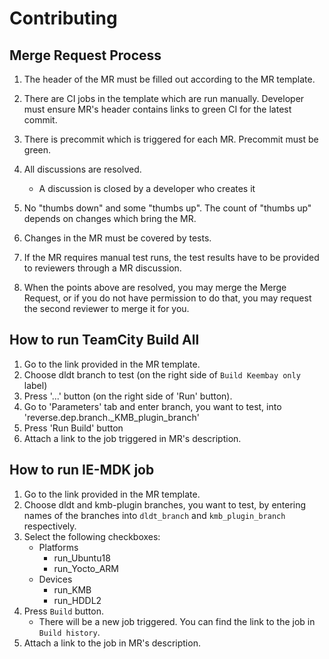 # Contributing

## Merge Request Process

1. The header of the MR must be filled out according to the MR template.
2. There are CI jobs in the template which are run manually. 
   Developer must ensure MR's header contains links to green CI for the latest commit.  
3. There is precommit which is triggered for each MR. Precommit must be green.
4. All discussions are resolved.

    * A discussion is closed by a developer who creates it
  
5. No "thumbs down" and some "thumbs up". The count of "thumbs up" depends
   on changes which bring the MR.
6. Changes in the MR must be covered by tests.
7. If the MR requires manual test runs, the test results have to be provided
   to reviewers through a MR discussion.
8. When the points above are resolved, you may merge the Merge Request, or
   if you do not have permission to do that, you may request the second reviewer
   to merge it for you.

## How to run TeamCity Build All
1. Go to the link provided in the MR template.
2. Choose dldt branch to test (on the right side of `Build Keembay only` label)
3. Press '...' button (on the right side of 'Run' button).
4. Go to 'Parameters' tab and enter branch, you want to test, into 'reverse.dep.branch._KMB_plugin_branch'
5. Press 'Run Build' button
6. Attach a link to the job triggered in MR's description.

## How to run IE-MDK job
1. Go to the link provided in the MR template.
2. Choose dldt and kmb-plugin branches, you want to test, by entering names of the branches into `dldt_branch` and  `kmb_plugin_branch` respectively.
3. Select the following checkboxes:
    * Platforms
        * run_Ubuntu18
        * run_Yocto_ARM
    * Devices
        * run_KMB
        * run_HDDL2
3. Press `Build` button.
    * There will be a new job triggered. You can find the link to the job in `Build history`.
4. Attach a link to the job in MR's description.
